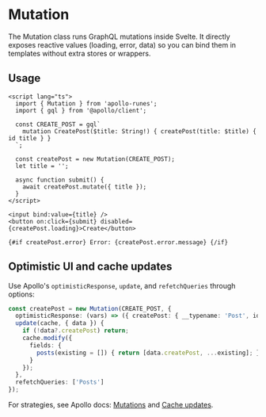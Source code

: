 # Mutation

The Mutation class runs GraphQL mutations inside Svelte.
It directly exposes reactive values (loading, error, data) so you can bind them in templates without extra stores or wrappers.

## Usage

```svelte
<script lang="ts">
  import { Mutation } from 'apollo-runes';
  import { gql } from '@apollo/client';

  const CREATE_POST = gql`
    mutation CreatePost($title: String!) { createPost(title: $title) { id title } }
  `;

  const createPost = new Mutation(CREATE_POST);
  let title = '';

  async function submit() {
    await createPost.mutate({ title });
  }
</script>

<input bind:value={title} />
<button on:click={submit} disabled={createPost.loading}>Create</button>

{#if createPost.error} Error: {createPost.error.message} {/if}
```

## Optimistic UI and cache updates

Use Apollo's `optimisticResponse`, `update`, and `refetchQueries` through options:

```ts
const createPost = new Mutation(CREATE_POST, {
  optimisticResponse: (vars) => ({ createPost: { __typename: 'Post', id: 'temp', title: vars.title } }),
  update(cache, { data }) {
    if (!data?.createPost) return;
    cache.modify({
      fields: {
        posts(existing = []) { return [data.createPost, ...existing]; }
      }
    });
  },
  refetchQueries: ['Posts']
});
```

For strategies, see Apollo docs: [Mutations](https://www.apollographql.com/docs/react/data/mutations/) and [Cache updates](https://www.apollographql.com/docs/react/caching/cache-interaction/).


